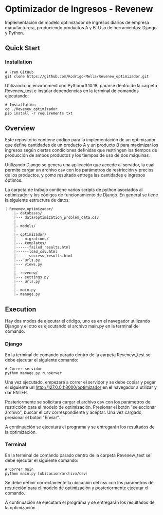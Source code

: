 
# Optimizador de Ingresos - Revenew

Implementación de modelo optimizador de ingresos diarios de empresa manufacturera, produciendo productos A y B. Uso de herramientas: Django y Python. 



## Quick Start

### Installation


```
# From GitHub
git clone https://github.com/Rodrigo-Mella/Revenew_optimizador.git
```

Utilizando un environment con Python=3.10.18, pararse dentro de la carpeta Revenew_test e instalar dependencias en la terminal de comandos ejecutando: 
```
# Installation
cd ./Revenew_optimizador
pip install -r requirements.txt
```
    
## Overview
Este repositorio contiene código para la implementación de un optimizador que define cantidades de un producto A y un producto B para maximizar los ingresos según ciertas condiciones definidas que restringen los tiempos de producción de ambos productos y los tiempos de uso de dos máquinas. 

Utilizando Django se genera una aplicación que accede al servidor, la cual permite cargar un archivo csv con los parámetros de restricción y precios de los productos, y como resultado entrega las cantidades e ingresos óptimos. 

La carpeta de trabajo contiene varios scripts de python asociados al optimizador y los códigos de funcionamiento de Django. En general se tiene la siguiente estructura de datos: 

```
| Revenew_optimizador/
    |- databases/
    |--- data/optimization_problem_data.csv
    |
    |- models/
    |
    |- optimizador/
    |--- migrations/
    |--- templates/
    |------failed_results.html
    |------load_csv.html
    |------success_results.html
    |--- urls.py
    |--- views.py
    |
    |- revenew/
    |--- settings.py
    |--- urls.py
    |
    |- main.py
    |- manage.py

```



## Execution

Hay dos modos de ejecutar el código, uno es en el navegador utilizando Django y el otro es ejecutando el archivo main.py en la terminal de comando. 

### Django
En la terminal de comando parado dentro de la carpeta Revenew_test se debe ejecutar el siguiente comando: 

```
# Correr servidor
python manage.py runserver
```
Una vez ejecutado, empezará a correr el servidor y se debe copiar y pegar el siguiente url http://127.0.0.1:8000/optimizador en el navegador a utilizar y dar ENTER.

Posteriormente se solicitará cargar el archivo csv con los parámetros de restricción para el modelo de optimización. Presionar el botón "seleccionar archivo", buscar el csv correspondiente y aceptar. Una vez cargado, presionar el botón "Enviar".

A continuación se ejecutará el programa y se entregarán los resultados de la optimización. 


### Terminal
En la terminal de comando parado dentro de la carpeta Revenew_test se debe ejecutar el siguiente comando: 

```
# Correr main
python main.py [ubicacion/archivo/csv]
```

Se debe definir correctamente la ubicación del csv con los parámetros de restricción para el modelo de optimización y posteriormente ejecutar el comando. 

A continuación se ejecutará el programa y se entregarán los resultados de la optimización. 